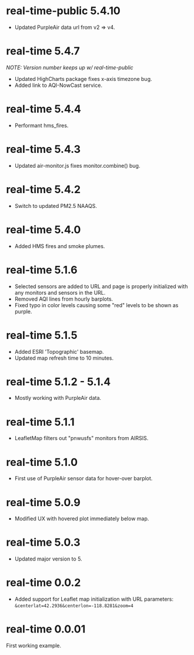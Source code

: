 # real-time-public 5.4.10

- Updated PurpleAir data url from v2 => v4.

# real-time 5.4.7

_NOTE: Version number keeps up w/ real-time-public_

- Updated HighCharts package fixes x-axis timezone bug.
- Added link to AQI-NowCast service.

# real-time 5.4.4

- Performant hms_fires.

# real-time 5.4.3

- Updated air-monitor.js fixes monitor.combine() bug.

# real-time 5.4.2

- Switch to updated PM2.5 NAAQS.

# real-time 5.4.0

- Added HMS fires and smoke plumes.

# real-time 5.1.6

- Selected sensors are added to URL and page is properly initialized with any
  monitors and sensors in the URL.
- Removed AQI lines from hourly barplots.
- Fixed typo in color levels causing some "red" levels to be shown as purple.

# real-time 5.1.5

- Added ESRI 'Topographic' basemap.
- Updated map refresh time to 10 minutes.

# real-time 5.1.2 - 5.1.4

- Mostly working with PurpleAir data.

# real-time 5.1.1

- LeafletMap filters out "pnwusfs" monitors from AIRSIS.

# real-time 5.1.0

- First use of PurpleAir sensor data for hover-over barplot.

# real-time 5.0.9

- Modified UX with hovered plot immediately below map.

# real-time 5.0.3

- Updated major version to 5.

# real-time 0.0.2

- Added support for Leaflet map initialization with URL parameters:
  `&centerlat=42.2936&centerlon=-118.8281&zoom=4`

# real-time 0.0.01

First working example.
